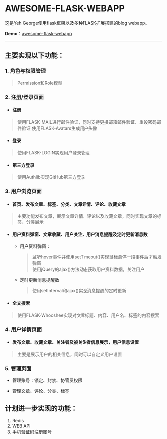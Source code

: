 # AWESOME-FLASK-WEBAPP

这是Yeh George使用flask框架以及多种FLASK扩展搭建的blog webapp。

**Demo**：[awesome-flask-webapp](http://yeh.pythonanywhere.com)
 
---

## 主要实现以下功能：

### 1. 角色与权限管理  

> Permission和Role模型 

 
### 2. 注册/登录页面
+ #### 注册  
> 使用FLASK-MAIL进行邮件验证，同时支持更换邮箱邮件验证、重设密码邮件验证
> 使用FLASK-Avatars生成用户头像
+ #### 登录  
> 使用FLASK-LOGIN实现用户登录管理  

+ #### 第三方登录  
> 使用Authlib实现GitHub第三方登录

### 3. 用户浏览页面
+ #### 首页、发布文章、标签、分类、文章详情、评论、收藏文章
> 主要功能发布文章，展示文章详情、评论以及收藏文章，同时实现文章的标签、分类展示


+ #### 用户资料弹窗、文章收藏、用户关注、用户消息提醒及定时更新消息数  
    + 用户资料弹窗：
      > 监听hover事件并使用setTimeout()实现鼠标悬停一段事件后才触发弹窗  
      > 使用jQuery的ajax()方法动态获取用户资料数据，关注用户  
    + 定时更新消息提醒数  
      > 使用setInterval和ajax()实现消息提醒的定时更新  
  
  
+ #### 全文搜索  
> 使用FLASK-Whooshee实现对文章标题、内容、用户名、标签的内容搜索

### 4. 用户详情页面
+ #### 发布文章、收藏文章、关注者及被关注者信息展示，用户信息设置  
> 主要是展示用户的相关信息，同时可以自定义用户设置

### 5. 管理页面
+ 管理账号：锁定、封禁、协管员权限  

+ 管理文章、评论、分类、标签

## 计划进一步实现的功能：
1. Redis
2. WEB API
3. 手机验证码注册账号
